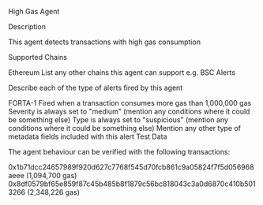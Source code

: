 High Gas Agent

Description

This agent detects transactions with high gas consumption

Supported Chains

Ethereum
List any other chains this agent can support e.g. BSC
Alerts

Describe each of the type of alerts fired by this agent

FORTA-1
Fired when a transaction consumes more gas than 1,000,000 gas
Severity is always set to "medium" (mention any conditions where it could be something else)
Type is always set to "suspicious" (mention any conditions where it could be something else)
Mention any other type of metadata fields included with this alert
Test Data

The agent behaviour can be verified with the following transactions:

0x1b71dcc24657989f920d627c7768f545d70fcb861c9a05824f7f5d056968aeee (1,094,700 gas)
0x8df0579bf65e859f87c45b485b8f1879c56bc818043c3a0d6870c410b5013266 (2,348,226 gas)
